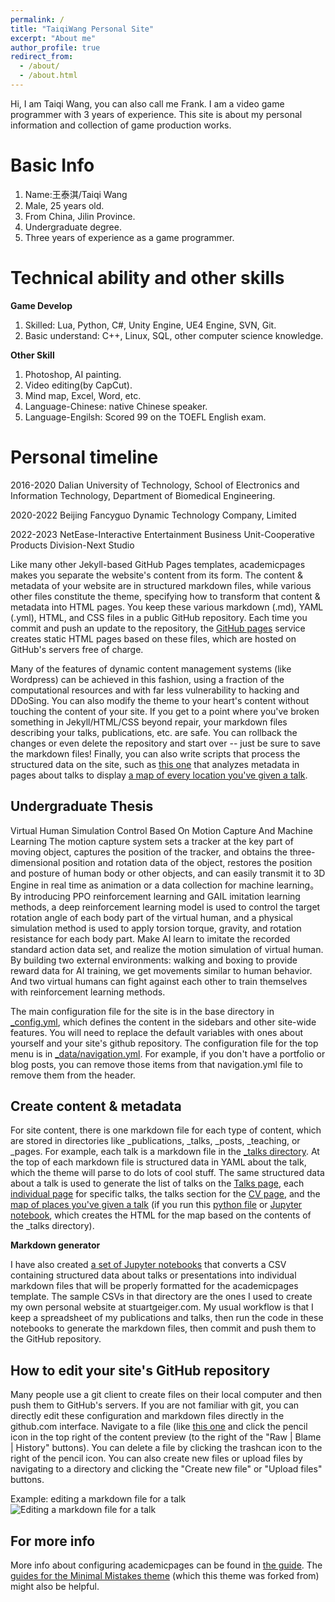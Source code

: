 ```yaml
---
permalink: /
title: "TaiqiWang Personal Site"
excerpt: "About me"
author_profile: true
redirect_from: 
  - /about/
  - /about.html
---
```


Hi, I am Taiqi Wang, you can also call me Frank. I am a video game programmer with 3 years of experience.
This site is about my personal information and collection of game production works.

Basic Info
======
1. Name:王泰淇/Taiqi Wang
2. Male, 25 years old.
3. From China, Jilin Province.
4. Undergraduate degree.
5. Three years of experience as a game programmer.

Technical ability and other skills
======
**Game Develop**
1. Skilled: Lua, Python, C#, Unity Engine, UE4 Engine, SVN, Git.
2. Basic understand: C++, Linux, SQL, other computer science knowledge.

**Other Skill**
1. Photoshop, AI painting.
2. Video editing(by CapCut).
3. Mind map, Excel, Word, etc.
4. Language-Chinese: native Chinese speaker.
5. Language-Engilsh: Scored 99 on the TOEFL English exam.

Personal timeline
======
2016-2020
Dalian University of Technology, School of Electronics and Information Technology, Department of Biomedical Engineering.

2020-2022
Beijing Fancyguo Dynamic Technology Company, Limited

2022-2023
NetEase-Interactive Entertainment Business Unit-Cooperative Products Division-Next Studio

Like many other Jekyll-based GitHub Pages templates, academicpages makes you separate the website's content from its form. The content & metadata of your website are in structured markdown files, while various other files constitute the theme, specifying how to transform that content & metadata into HTML pages. You keep these various markdown (.md), YAML (.yml), HTML, and CSS files in a public GitHub repository. Each time you commit and push an update to the repository, the [GitHub pages](https://pages.github.com/) service creates static HTML pages based on these files, which are hosted on GitHub's servers free of charge.

Many of the features of dynamic content management systems (like Wordpress) can be achieved in this fashion, using a fraction of the computational resources and with far less vulnerability to hacking and DDoSing. You can also modify the theme to your heart's content without touching the content of your site. If you get to a point where you've broken something in Jekyll/HTML/CSS beyond repair, your markdown files describing your talks, publications, etc. are safe. You can rollback the changes or even delete the repository and start over -- just be sure to save the markdown files! Finally, you can also write scripts that process the structured data on the site, such as [this one](https://github.com/academicpages/academicpages.github.io/blob/master/talkmap.ipynb) that analyzes metadata in pages about talks to display [a map of every location you've given a talk](https://academicpages.github.io/talkmap.html).

Undergraduate Thesis
------
Virtual Human Simulation Control Based On Motion Capture And Machine Learning
  The motion capture system sets a tracker at the key part of moving object, captures the position of the tracker, and obtains the three-dimensional position and rotation data of the object, restores the position and posture of human body or other objects, and can easily transmit it to 3D Engine in real time as animation or a data collection for machine learning。
  By introducing PPO reinforcement learning and GAIL imitation learning methods, a deep reinforcement learning model is used to control the target rotation angle of each body part of the virtual human, and a physical simulation method is used to apply torsion torque, gravity, and rotation resistance for each body part. Make AI learn to imitate the recorded standard action data set, and realize the motion simulation of virtual human. By building two external environments: walking and boxing to provide reward data for AI training, we get movements similar to human behavior. And two virtual humans can fight against each other to train themselves with reinforcement learning methods.


The main configuration file for the site is in the base directory in [_config.yml](https://github.com/academicpages/academicpages.github.io/blob/master/_config.yml), which defines the content in the sidebars and other site-wide features. You will need to replace the default variables with ones about yourself and your site's github repository. The configuration file for the top menu is in [_data/navigation.yml](https://github.com/academicpages/academicpages.github.io/blob/master/_data/navigation.yml). For example, if you don't have a portfolio or blog posts, you can remove those items from that navigation.yml file to remove them from the header. 

Create content & metadata
------
For site content, there is one markdown file for each type of content, which are stored in directories like _publications, _talks, _posts, _teaching, or _pages. For example, each talk is a markdown file in the [_talks directory](https://github.com/academicpages/academicpages.github.io/tree/master/_talks). At the top of each markdown file is structured data in YAML about the talk, which the theme will parse to do lots of cool stuff. The same structured data about a talk is used to generate the list of talks on the [Talks page](https://academicpages.github.io/talks), each [individual page](https://academicpages.github.io/talks/2012-03-01-talk-1) for specific talks, the talks section for the [CV page](https://academicpages.github.io/cv), and the [map of places you've given a talk](https://academicpages.github.io/talkmap.html) (if you run this [python file](https://github.com/academicpages/academicpages.github.io/blob/master/talkmap.py) or [Jupyter notebook](https://github.com/academicpages/academicpages.github.io/blob/master/talkmap.ipynb), which creates the HTML for the map based on the contents of the _talks directory).

**Markdown generator**

I have also created [a set of Jupyter notebooks](https://github.com/academicpages/academicpages.github.io/tree/master/markdown_generator
) that converts a CSV containing structured data about talks or presentations into individual markdown files that will be properly formatted for the academicpages template. The sample CSVs in that directory are the ones I used to create my own personal website at stuartgeiger.com. My usual workflow is that I keep a spreadsheet of my publications and talks, then run the code in these notebooks to generate the markdown files, then commit and push them to the GitHub repository.

How to edit your site's GitHub repository
------
Many people use a git client to create files on their local computer and then push them to GitHub's servers. If you are not familiar with git, you can directly edit these configuration and markdown files directly in the github.com interface. Navigate to a file (like [this one](https://github.com/academicpages/academicpages.github.io/blob/master/_talks/2012-03-01-talk-1.md) and click the pencil icon in the top right of the content preview (to the right of the "Raw | Blame | History" buttons). You can delete a file by clicking the trashcan icon to the right of the pencil icon. You can also create new files or upload files by navigating to a directory and clicking the "Create new file" or "Upload files" buttons. 

Example: editing a markdown file for a talk
![Editing a markdown file for a talk](/images/editing-talk.png)

For more info
------
More info about configuring academicpages can be found in [the guide](https://academicpages.github.io/markdown/). The [guides for the Minimal Mistakes theme](https://mmistakes.github.io/minimal-mistakes/docs/configuration/) (which this theme was forked from) might also be helpful.
